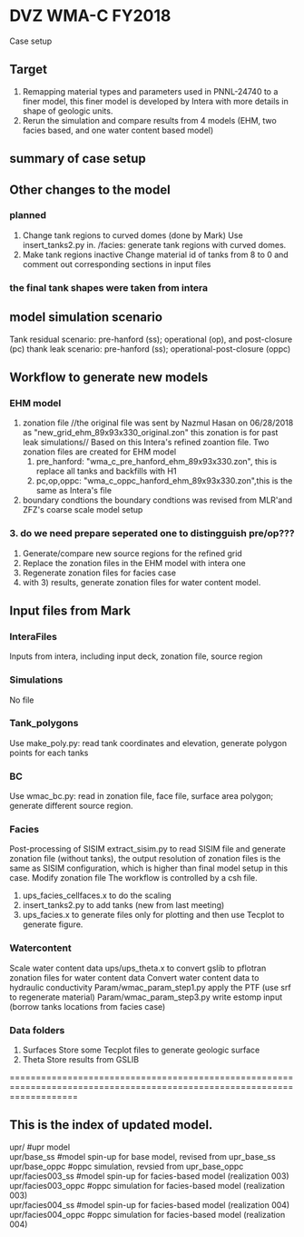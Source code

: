 # DVZ WMA-C FY2018
Case setup

## Target
1) Remapping material types and parameters used in PNNL-24740 to a finer model, this finer model is developed by Intera with more details in shape of geologic units.
2) Rerun the simulation and compare results from 4 models (EHM, two facies based, and one water content based model)

## summary of case setup


## Other changes to the model
### planned
1) Change tank regions to curved domes (done by Mark)
     Use insert_tanks2.py in. /facies: generate tank regions with curved domes.
2) Make tank regions inactive 
     Change material id of tanks from 8 to 0 and comment out corresponding sections in input files
### the final tank shapes were taken from intera


## model simulation scenario
Tank residual scenario: pre-hanford (ss); operational (op), and post-closure (pc)
thank leak scenario: pre-hanford (ss); operational-post-closure (oppc)

## Workflow to generate new models
### EHM model
1. zonation file 
   //the original file was sent by Nazmul Hasan on 06/28/2018 as "new_grid_ehm_89x93x330_original.zon"
   this zonation is for past leak simulations//
   Based on this Intera's refined zoantion file. Two zonation files are created for EHM model
   1. pre_hanford: "wma_c_pre_hanford_ehm_89x93x330.zon", this is replace all tanks and backfills with H1
   2. pc,op,oppc:  "wma_c_oppc_hanford_ehm_89x93x330.zon",this is the same as Intera's file
2. boundary condtions
   the boundary condtions was revised from MLR'and ZFZ's coarse scale model setup
###   3. do we need prepare seperated one to distingguish pre/op???






1) Generate/compare new source regions for the refined grid 
2) Replace the zonation files in the EHM model with intera one
3) Regenerate zonation files for facies case
4) with 3) results, generate zonation files for water content model. 

## Input files from Mark
### InteraFiles
Inputs from intera, including input deck, zonation file, source region 

### Simulations
No file

### Tank_polygons
Use make_poly.py: read tank coordinates and elevation, generate polygon points for each tanks

### BC
Use wmac_bc.py: read in zonation file, face file, surface area polygon; generate different source region.

### Facies
Post-processing of SISIM
extract_sisim.py to read SISIM file and generate zonation file (without tanks), the output resolution of zonation files is the same as SISIM configuration, which is higher than final model setup in this case.
Modify zonation file 
The workflow is controlled by a csh file.
1) ups_facies_cellfaces.x to do the scaling 
2) insert_tanks2.py to add tanks (new from last meeting)
3) ups_facies.x to generate files only for plotting and then use Tecplot to generate figure.

### Watercontent
Scale water content data
ups/ups_theta.x to convert gslib to pflotran zonation files for water content data
Convert water content data to hydraulic conductivity 
Param/wmac_param_step1.py apply the PTF (use srf to regenerate material)
Param/wmac_param_step3.py write estomp input (borrow tanks locations from facies case)

### Data folders
1) Surfaces 
Store some Tecplot files to generate geologic surface
2) Theta
Store results from GSLIB 



=========================================================================================================================
## This is the index of updated model.
upr/                 #upr model <br />
upr/base_ss          #model spin-up for base model, revised from upr_base_ss <br />
upr/base_oppc        #oppc simulation, revsied from upr_base_oppc <br />
upr/facies003_ss     #model spin-up for facies-based model (realization 003) <br />
upr/facies003_oppc   #oppc simulation for facies-based model (realization 003) <br />
upr/facies004_ss     #model spin-up for facies-based model (realization 004) <br />
upr/facies004_oppc   #oppc simulation for facies-based model (realization 004) <br />
